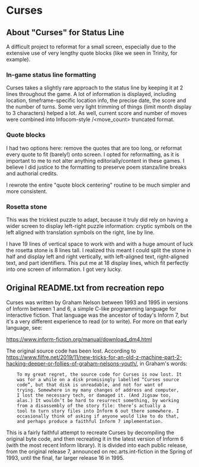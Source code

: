 # Curses

## About "Curses" for Status Line
A difficult project to reformat for a small screen, especially due to the extensive use of very lengthy quote blocks (like we seen in Trinity, for example).

### In-game status line formatting
Curses takes a slightly rare approach to the status line by keeping it at 2 lines throughout the game. A lot of information is displayed, including location, timeframe-specific location info, the precise date, the score and the number of turns. Some very light trimming of things (limit month display to 3 characters) helped a lot. As well, current score and number of moves were combined into Infocom-style <score>/<move_count> truncated format.

### Quote blocks
I had two options here: remove the quotes that are too long, or reformat every quote to fit (barely!) onto screen. I opted for reformatting, as it is important to me to not alter anything editorially/content in these games. I believe I did justice to the formatting to preserve poem stanza/line breaks and authorial credits.

I rewrote the entire "quote block centering" routine to be much simpler and more consistent.

### Rosetta stone
This was the trickiest puzzle to adapt, because it truly did rely on having a wider screen to display left-right puzzle information: cryptic symbols on the left aligned with translation symbols on the right, line by line.

I have 19 lines of vertical space to work with and with a huge amount of luck the rosetta stone is 8 lines tall. I realized this meant I could split the stone in half and display left and right vertically, with left-aligned text, right-aligned text, and part identifiers. This put me at 18 display lines, which fit perfectly into one screen of information. I got very lucky.

## Original README.txt from recreation repo

Curses was written by Graham Nelson between 1993 and 1995 in versions
of Inform between 1 and 6, a simple C-like programming language for
interactive fiction. That language was the ancestor of today's Inform 7,
but it's a very different experience to read (or to write). For more on
that early language, see:

https://www.inform-fiction.org/manual/download_dm4.html

The original source code has been lost.  According to
https://www.filfre.net/2019/11/new-tricks-for-an-old-z-machine-part-2-hacking-deeper-or-follies-of-graham-nelsons-youth/,
in Graham's words:

        To my great regret, the source code for Curses is now lost. It
        was for a while on a disk promisingly labelled “Curses source
        code”, but that disk is unreadable, and not for want of
        trying. Somewhere in my many changes of address and computer,
        I lost the necessary tech, or damaged it. (And Jigsaw too,
        alas.) It wouldn’t be hard to resurrect something, by working
        from a disassembly of the story file: there’s actually a
        tool to turn story files into Inform 6 out there somewhere. I
        occasionally think of asking if anyone would like to do that,
        and perhaps produce a faithful Inform 7 implementation.

This is a fairly faithful attempt to recreate Curses by decompiling
the original byte code, and then recreating it in the latest version of
Inform 6 (with the most recent Inform library). It is divided
into each public release, from the original release 7, announced on
rec.arts.int-fiction in the Spring of 1993, until the final, far larger
release 16 in 1995.
